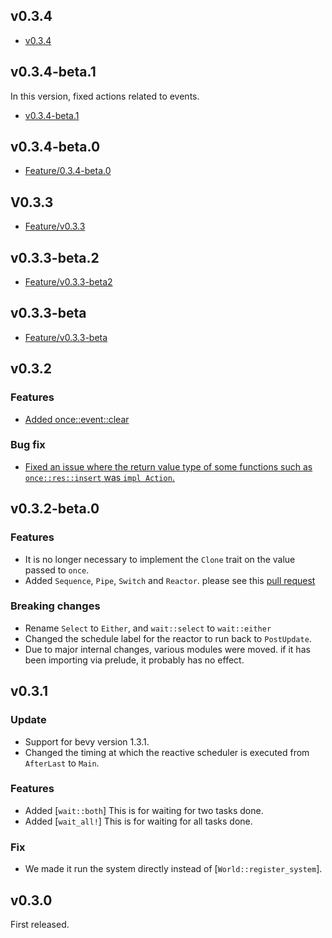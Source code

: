 ## v0.3.4

- [v0.3.4](https://github.com/not-elm/bevy_flurx/pull/38)

## v0.3.4-beta.1

In this version, fixed actions related to events.

- [v0.3.4-beta.1 ](https://github.com/not-elm/bevy_flurx/pull/29)

## v0.3.4-beta.0

- [Feature/0.3.4-beta.0](https://github.com/not-elm/bevy_flurx/pull/27)

## V0.3.3

- [Feature/v0.3.3](https://github.com/not-elm/bevy_flurx/pull/23)

## v0.3.3-beta.2

- [Feature/v0.3.3-beta2](https://github.com/not-elm/bevy_flurx/pull/18)

## v0.3.3-beta

- [Feature/v0.3.3-beta](https://github.com/not-elm/bevy_flurx/pull/15)

## v0.3.2

### Features

- [Added once::event::clear](https://github.com/not-elm/bevy_flurx/pull/11)

### Bug fix

- [Fixed an issue where the return value type of some functions such as `once::res::insert` was `impl Action`.](https://github.com/not-elm/bevy_flurx/pull/10)

## v0.3.2-beta.0

### Features

- It is no longer necessary to implement the `Clone` trait on the value passed to `once`.
- Added `Sequence`, `Pipe`, `Switch` and `Reactor`. please see this [pull request](https://github.com/not-elm/bevy_flurx/pull/9)

### Breaking changes

- Rename `Select` to `Either`, and `wait::select` to `wait::either`
- Changed the schedule label for the reactor to run back to `PostUpdate`.
- Due to major internal changes, various modules were moved. if it has been importing via prelude, it probably has no effect.

## v0.3.1

### Update

- Support for bevy version 1.3.1.
- Changed the timing at which the reactive scheduler is executed from `AfterLast` to `Main`.

### Features

- Added [`wait::both`] This is for waiting for two tasks done.
- Added [`wait_all!`] This is for waiting for all tasks done.

### Fix

- We made it run the system directly instead of [`World::register_system`].

## v0.3.0

First released.
